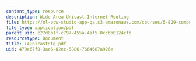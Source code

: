 ```yaml
---
content_type: resource
description: Wide-Area Unicast Internet Routing
file: https://ol-ocw-studio-app-qa.s3.amazonaws.com/courses/6-829-computer-networks-fall-2002/479e67f03ae682ec58867664687a926e_L4UnicastRtg.pdf
file_type: application/pdf
parent_uid: c27d8b1f-c797-455a-4af5-0ccbb0124cfb
resourcetype: Document
title: L4UnicastRtg.pdf
uid: 479e67f0-3ae6-82ec-5886-7664687a926e
---
```

